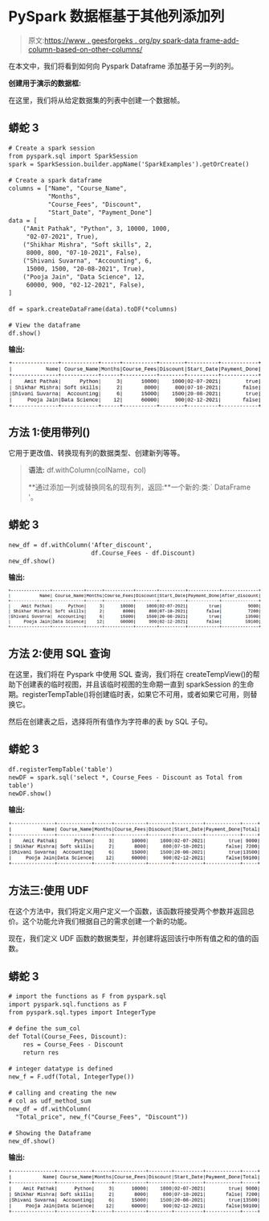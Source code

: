 # PySpark 数据框基于其他列添加列

> 原文:[https://www . geesforgeks . org/py spark-data frame-add-column-based-on-other-columns/](https://www.geeksforgeeks.org/pyspark-dataframe-add-column-based-on-other-columns/)

在本文中，我们将看到如何向 Pyspark Dataframe 添加基于另一列的列。

**创建用于演示的数据框:**

在这里，我们将从给定数据集的列表中创建一个数据帧。

## 蟒蛇 3

```
# Create a spark session
from pyspark.sql import SparkSession
spark = SparkSession.builder.appName('SparkExamples').getOrCreate()

# Create a spark dataframe
columns = ["Name", "Course_Name",
           "Months",
           "Course_Fees", "Discount",
           "Start_Date", "Payment_Done"]
data = [
    ("Amit Pathak", "Python", 3, 10000, 1000,
     "02-07-2021", True),
    ("Shikhar Mishra", "Soft skills", 2,
     8000, 800, "07-10-2021", False),
    ("Shivani Suvarna", "Accounting", 6,
     15000, 1500, "20-08-2021", True),
    ("Pooja Jain", "Data Science", 12,
     60000, 900, "02-12-2021", False),
]

df = spark.createDataFrame(data).toDF(*columns)

# View the dataframe
df.show()
```

**输出:**

![](img/cd62f81724f1f9b9c1ceee6e6e784953.png)

## 方法 1:使用带列()

它用于更改值、转换现有列的数据类型、创建新列等等。

> **语法:** df.withColumn(colName，col)
> 
> **通过添加一列或替换同名的现有列，返回:**一个新的:类:` DataFrame '。

## 蟒蛇 3

```
new_df = df.withColumn('After_discount',
                       df.Course_Fees - df.Discount)
new_df.show()
```

**输出:**

![](img/1c911a95a2155bbc2179e4e27045c419.png)

## 方法 2:使用 SQL 查询

在这里，我们将在 Pyspark 中使用 SQL 查询，我们将在 createTempView()的帮助下创建表的临时视图，并且该临时视图的生命期一直到 sparkSession 的生命期。registerTempTable()将创建临时表，如果它不可用，或者如果它可用，则替换它。

然后在创建表之后，选择将所有值作为字符串的表 by SQL 子句。

## 蟒蛇 3

```
df.registerTempTable('table')
newDF = spark.sql('select *, Course_Fees - Discount as Total from table')
newDF.show()
```

**输出:**

![](img/91cc459ab8daba24debeac13f3b635de.png)

## **方法三:使用 UDF**

在这个方法中，我们将定义用户定义一个函数，该函数将接受两个参数并返回总价。这个功能允许我们根据自己的需求创建一个新的功能。

现在，我们定义 UDF 函数的数据类型，并创建将返回该行中所有值之和的值的函数。

## 蟒蛇 3

```
# import the functions as F from pyspark.sql
import pyspark.sql.functions as F
from pyspark.sql.types import IntegerType

# define the sum_col
def Total(Course_Fees, Discount):
    res = Course_Fees - Discount
    return res

# integer datatype is defined
new_f = F.udf(Total, IntegerType())

# calling and creating the new
# col as udf_method_sum
new_df = df.withColumn(
  "Total_price", new_f("Course_Fees", "Discount"))

# Showing the Dataframe
new_df.show()
```

**输出:**

![](img/91cc459ab8daba24debeac13f3b635de.png)
